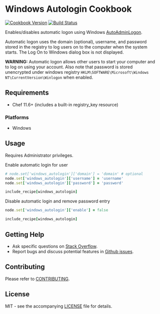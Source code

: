 # Windows Autologin Cookbook

[![Cookbook Version](http://img.shields.io/cookbook/v/windows_autologin.svg?style=flat-square)][cookbook]
[![Build Status](http://img.shields.io/travis/dhoer/chef-windows_autologin.svg?style=flat-square)][travis]

[cookbook]: https://supermarket.chef.io/cookbooks/windows_autologin
[travis]: https://travis-ci.org/dhoer/chef-windows_autologin

Enables/disables automatic logon using Windows 
[AutoAdminLogon](https://technet.microsoft.com/en-us/library/cc939702.aspx).
 
Automatic logon uses the domain (optional), username, and password stored in the registry to log users on to the 
computer when the system starts. The Log On to Windows dialog box is not displayed.

**WARNING:** Automatic logon allows other users to start your computer and to log on using your account. 
Also note that password is stored unencrypted under windows registry 
`HKLM\SOFTWARE\Microsoft\Windows NT\CurrentVersion\Winlogon` when enabled.   
                                                  
## Requirements

- Chef 11.6+ (includes a built-in registry_key resource) 

### Platforms

- Windows

## Usage

Requires Administrator privileges. 

Enable automatic login for user

```ruby
# node.set['windows_autologin']['domain'] = 'domain' # optional
node.set['windows_autologin']['username'] = 'username'
node.set['windows_autologin']['password'] = 'password'

include_recipe[windows_autologin]
```

Disable automatic login and remove password entry

```ruby
node.set['windows_autologin']['enable'] = false

include_recipe[windows_autologin]
```

## Getting Help

- Ask specific questions on [Stack Overflow](http://stackoverflow.com/questions/tagged/windows_autologin).
- Report bugs and discuss potential features in
[Github issues](https://github.com/dhoer/chef-windows_autologin/issues).

## Contributing

Please refer to [CONTRIBUTING](https://github.com/dhoer/chef-windows_autologin/blob/master/CONTRIBUTING.md).

## License

MIT - see the accompanying [LICENSE](https://github.com/dhoer/chef-windows_autologin/blob/master/LICENSE.md) file
for details.
